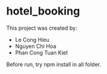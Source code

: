 # hotel_booking

This project was created by:
- Le Cong Hieu
- Nguyen Chi Hoa
- Phan Cong Tuan Kiet

Before run, try npm install in all folder.